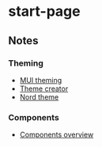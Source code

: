 # start-page

## Notes

### Theming

- [MUI theming](https://mui.com/material-ui/customization/theming/)
- [Theme creator](https://zenoo.github.io/mui-theme-creator/)
- [Nord theme](https://www.nordtheme.com/docs/colors-and-palettes)

### Components

- [Components overview](https://mui.com/material-ui/all-components/)
